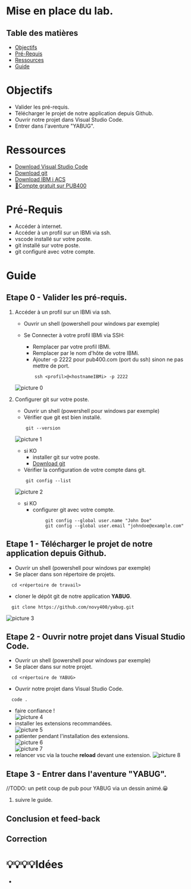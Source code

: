 # Mise en place du lab. 
## Table des matières
- [Objectifs](#objectifs)  
- [Pré-Requis](#pré-requis)  
- [Ressources](#ressources)  
- [Guide](#guide)
# Objectifs  
- Valider les pré-requis.
- Télécharger le projet de notre application depuis Github.
- Ouvrir notre projet dans Visual Studio Code. 
- Entrer dans l'aventure "YABUG".

# Ressources  
- [Download Visual Studio Code](https://code.visualstudio.com/download)  
- [Download git](https://git-scm.com/downloads)
- [Download IBM i ACS](https://www.ibm.com/support/pages/ibm-i-access-client-solutions)  
- [🙏Compte gratuit sur PUB400](https://www.pub400.com/)  
# Pré-Requis  
- Accéder à internet. 
- Accéder à un profil sur un IBMi via ssh.
- vscode installé sur votre poste.
- git installé sur votre poste.
- git configuré avec votre compte. 

# Guide  
## Etape 0 - Valider les pré-requis.
1. Accéder à un profil sur un IBMi via ssh.
    - Ouvrir un shell (powershell pour windows par exemple) 
    - Se Connecter à votre profil IBMi via SSH:
        - Remplacer **<profil>** par votre profil IBMi.  
        - Remplacer **<hostnameIBMi>** par le nom d'hôte de votre IBMi.
        - Ajouter -p 2222 pour pub400.com (port du ssh) sinon ne pas mettre de port.

        ```console
            ssh <profil>@<hostnameIBMi> -p 2222
        ```
    ![picture 0](../../../images/c2003da9828d69e71296f2151c8f94e6891ee80ceca665e75f459fa8a9679c50.png)  

1. Configurer git sur votre poste.  
    - Ouvrir un shell (powershell pour windows par exemple) 
    - Vérifier que git est bien installé.  
    ```console
        git --version
    ```
    ![picture 1](../../../images/c4e81a96703e13b60882890bcaac75cf362a56a6fda88a5a9bfa7f759dfda616.png)   
      - si KO  
        - installer git sur votre poste.  
        - [Download git](https://git-scm.com/downloads)
    - Vérifier la configuration de votre compte dans git.
    ```console
        git config --list
    ```  

    ![picture 2](../../../images/24e09b00b9def4f22afddd28a34d643d4ac1eeb98e8020d1edbd4f3dd61b2078.png)    

      - si KO  
        - configurer git avec votre compte. 
        ```console
                git config --global user.name "John Doe"
                git config --global user.email "johndoe@example.com"
        ```  

## Etape 1 - Télécharger le projet de notre application depuis Github.
  - Ouvrir un shell (powershell pour windows par exemple)
  - Se placer dans son répertoire de projets.  
  ```console
    cd <répertoire de travail>
  ```
  - cloner le dépôt git de notre application **YABUG**.  
  ```console
    git clone https://github.com/novy400/yabug.git
  ``` 
![picture 3](../../../images/06f3d893afdd25f9194dbd031008d7c0d8983e5a3a2fd19a9bba726af756fec5.png)  

## Etape 2 - Ouvrir notre projet dans Visual Studio Code.  
  - Ouvrir un shell (powershell pour windows par exemple)
  - Se placer dans sur notre projet.  
  ```console
    cd <répertoire de YABUG>
  ```
  - Ouvrir notre projet dans Visual Studio Code.  
  ```console
    code .
  ```
  - faire confiance !   
![picture 4](../../../images/86da4b73976fa48b3e39cde1d969f385c654a7e8399200eb9cbebf3de2b0a84f.png)  
  - installer les extensions recommandées.  
![picture 5](../../../images/67a1f7ea610c4184064aa6bbd6138367b71aa3d2dc9297f94fd3efca3e18ca5c.png)  
  - patienter pendant l'installation des extensions.  
![picture 6](../../../images/02049d61c49b65b4aa243e9718d19286d46df4edeb220b9d65c56a17efbb62d5.png)  
![picture 7](../../../images/00f442efcfc2d912d6f128b13d9b05fc944246c577aaa29d9ef6433cddcfe4d8.png) 
- relancer vsc via la touche **reload** devant une extension.
![picture 8](../../../images/872ba9b7e8d0fb992d0732c14cfc1923b76d72eac24f658aaa56a394d6a0d485.png)  

## Etape 3 - Entrer dans l'aventure "YABUG".
//TODO: un petit coup de pub pour YABUG via un dessin animé.😀
1. suivre le guide.

## Conclusion et feed-back  

## Correction  



# 💡💡💡💡Idées 
- 
